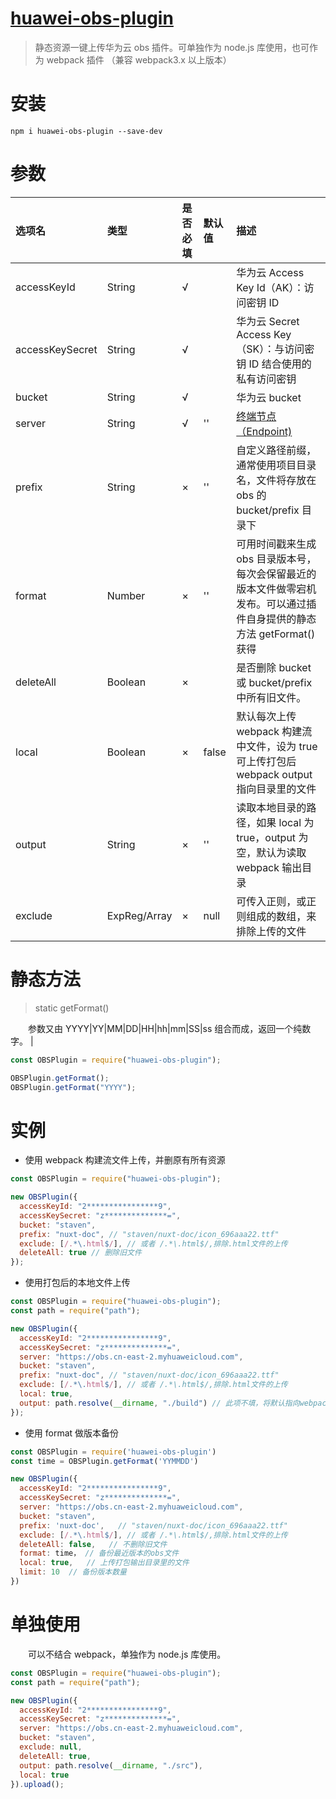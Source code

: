 # [huawei-obs-plugin](https://github.com/staven630/huawei-obs-plugin)

> 静态资源一键上传华为云 obs 插件。可单独作为 node.js 库使用，也可作为 webpack 插件 （兼容 webpack3.x 以上版本）

# 安装

```
npm i huawei-obs-plugin --save-dev
```

# 参数

| 选项名          | 类型                 | 是否必填 | 默认值 | 描述                                                                                                                  |
| :-------------- | :------------------- | :------- | :----- | :-------------------------------------------------------------------------------------------------------------------- |
| accessKeyId     | String               | √        |        | 华为云 Access Key Id（AK）：访问密钥 ID                                                                               |
| accessKeySecret | String               | √        |        | 华为云 Secret Access Key（SK）：与访问密钥 ID 结合使用的私有访问密钥                                                  |
| bucket          | String               | √        |        | 华为云 bucket                                                                                                         |
| server          | String               | √        | ''     | [终端节点（Endpoint)](https://developer.huaweicloud.com/endpoint?OBS)                                                 |
| prefix          | String               | ×        | ''     | 自定义路径前缀，通常使用项目目录名，文件将存放在 obs 的 bucket/prefix 目录下                                          |
| format          | Number               | ×        | ''     | 可用时间戳来生成 obs 目录版本号，每次会保留最近的版本文件做零宕机发布。可以通过插件自身提供的静态方法 getFormat()获得 |
| deleteAll       | Boolean              | ×        |        | 是否删除 bucket 或 bucket/prefix 中所有旧文件。                                                                       |
| local           | Boolean              | ×        | false  | 默认每次上传 webpack 构建流中文件，设为 true 可上传打包后 webpack output 指向目录里的文件                             |
| output          | String               | ×        | ''     | 读取本地目录的路径，如果 local 为 true，output 为空，默认为读取 webpack 输出目录                                      |
| exclude         | ExpReg/Array<ExpReg> | ×        | null   | 可传入正则，或正则组成的数组，来排除上传的文件                                                                        |

# 静态方法

> static getFormat()

&emsp;&emsp;参数又由 YYYY|YY|MM|DD|HH|hh|mm|SS|ss 组合而成，返回一个纯数字。
|

```javascript
const OBSPlugin = require("huawei-obs-plugin");

OBSPlugin.getFormat();
OBSPlugin.getFormat("YYYY");
```

# 实例

- 使用 webpack 构建流文件上传，并删原有所有资源

```javascript
const OBSPlugin = require("huawei-obs-plugin");

new OBSPlugin({
  accessKeyId: "2****************9",
  accessKeySecret: "z**************=",
  bucket: "staven",
  prefix: "nuxt-doc", // "staven/nuxt-doc/icon_696aaa22.ttf"
  exclude: [/.*\.html$/], // 或者 /.*\.html$/,排除.html文件的上传
  deleteAll: true // 删除旧文件
});
```

- 使用打包后的本地文件上传

```javascript
const OBSPlugin = require("huawei-obs-plugin");
const path = require("path");

new OBSPlugin({
  accessKeyId: "2****************9",
  accessKeySecret: "z**************=",
  server: "https://obs.cn-east-2.myhuaweicloud.com",
  bucket: "staven",
  prefix: "nuxt-doc", // "staven/nuxt-doc/icon_696aaa22.ttf"
  exclude: [/.*\.html$/], // 或者 /.*\.html$/,排除.html文件的上传
  local: true,
  output: path.resolve(__dirname, "./build") // 此项不填，将默认指向webpack/vue-cli等工具输出目录
});
```

- 使用 format 做版本备份

```javascript
const OBSPlugin = require('huawei-obs-plugin')
const time = OBSPlugin.getFormat('YYMMDD')

new OBSPlugin({
  accessKeyId: "2****************9",
  accessKeySecret: "z**************=",
  server: "https://obs.cn-east-2.myhuaweicloud.com",
  bucket: "staven",
  prefix: 'nuxt-doc',   // "staven/nuxt-doc/icon_696aaa22.ttf"
  exclude: [/.*\.html$/], // 或者 /.*\.html$/,排除.html文件的上传
  deleteAll: false,	  // 不删除旧文件
  format: time， // 备份最近版本的obs文件
  local: true,   // 上传打包输出目录里的文件
  limit: 10  // 备份版本数量
})
```

# 单独使用

&emsp;&emsp;可以不结合 webpack，单独作为 node.js 库使用。

```javascript
const OBSPlugin = require("huawei-obs-plugin");
const path = require("path");

new OBSPlugin({
  accessKeyId: "2****************9",
  accessKeySecret: "z**************=",
  server: "https://obs.cn-east-2.myhuaweicloud.com",
  bucket: "staven",
  exclude: null,
  deleteAll: true,
  output: path.resolve(__dirname, "./src"),
  local: true
}).upload();
```
